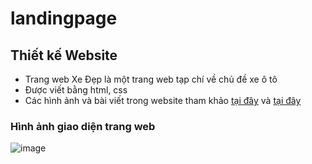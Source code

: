 # landingpage
## Thiết kế Website
- Trang web Xe Đẹp là một trang web tạp chí về chủ đề xe ô tô
- Được viết bằng html, css
- Các hình ảnh và bài viết trong website tham khảo [tại đây](https://wallpaperaccess.com/1920x1080-hd-car) và [tại đây](https://oto.com.vn/)
### Hình ảnh giao diện trang web
![image](https://drive.google.com/uc?export=1PpGMl2TfjVoI3Nf_hmQU0DR7_iYg9_eT)
